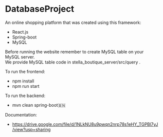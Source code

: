# DatabaseProject

An online shopping platform that was created using this framework:
- React.js
- Spring-boot
- MySQL

Before running the website remember to create MySQL table on your MySQL server.\
We provide MySQL table code in stella_boutique_server/src/query .

To run the frontend:
- npm install
- npm run start

To run the backend:
- mvn clean spring-boot🇧🇳

Documentation:
- https://drive.google.com/file/d/1NLkNU8u9pwqn2nrp78s1eHY_TGPBl7yJ/view?usp=sharing
